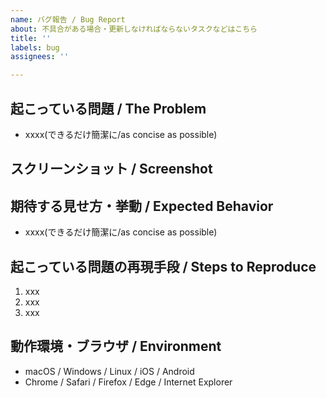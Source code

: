 ```yaml
---
name: バグ報告 / Bug Report
about: 不具合がある場合・更新しなければならないタスクなどはこちら
title: ''
labels: bug
assignees: ''

---
```


## 起こっている問題 / The Problem
- xxxx(できるだけ簡潔に/as concise as possible)

## スクリーンショット / Screenshot
<!-- バグであればdeveloper toolからコンソールも合わせて添付 -->
<!-- If it's a bug, attach a screenshot of the developer tool console -->

## 期待する見せ方・挙動 / Expected Behavior
- xxxx(できるだけ簡潔に/as concise as possible)


## 起こっている問題の再現手段 / Steps to Reproduce
1. xxx
2. xxx
3. xxx

## 動作環境・ブラウザ / Environment
- macOS / Windows / Linux / iOS / Android
- Chrome / Safari / Firefox / Edge / Internet Explorer
